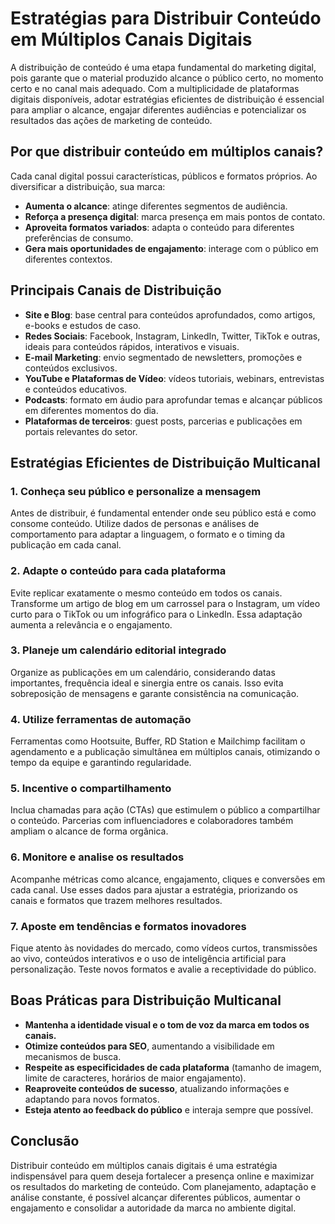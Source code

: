 
# Estratégias para Distribuir Conteúdo em Múltiplos Canais Digitais

A distribuição de conteúdo é uma etapa fundamental do marketing digital, pois garante que o material produzido alcance o público certo, no momento certo e no canal mais adequado. Com a multiplicidade de plataformas digitais disponíveis, adotar estratégias eficientes de distribuição é essencial para ampliar o alcance, engajar diferentes audiências e potencializar os resultados das ações de marketing de conteúdo.

## Por que distribuir conteúdo em múltiplos canais?

Cada canal digital possui características, públicos e formatos próprios. Ao diversificar a distribuição, sua marca:

- **Aumenta o alcance**: atinge diferentes segmentos de audiência.
- **Reforça a presença digital**: marca presença em mais pontos de contato.
- **Aproveita formatos variados**: adapta o conteúdo para diferentes preferências de consumo.
- **Gera mais oportunidades de engajamento**: interage com o público em diferentes contextos.

## Principais Canais de Distribuição

- **Site e Blog**: base central para conteúdos aprofundados, como artigos, e-books e estudos de caso.
- **Redes Sociais**: Facebook, Instagram, LinkedIn, Twitter, TikTok e outras, ideais para conteúdos rápidos, interativos e visuais.
- **E-mail Marketing**: envio segmentado de newsletters, promoções e conteúdos exclusivos.
- **YouTube e Plataformas de Vídeo**: vídeos tutoriais, webinars, entrevistas e conteúdos educativos.
- **Podcasts**: formato em áudio para aprofundar temas e alcançar públicos em diferentes momentos do dia.
- **Plataformas de terceiros**: guest posts, parcerias e publicações em portais relevantes do setor.

## Estratégias Eficientes de Distribuição Multicanal

### 1. Conheça seu público e personalize a mensagem

Antes de distribuir, é fundamental entender onde seu público está e como consome conteúdo. Utilize dados de personas e análises de comportamento para adaptar a linguagem, o formato e o timing da publicação em cada canal.

### 2. Adapte o conteúdo para cada plataforma

Evite replicar exatamente o mesmo conteúdo em todos os canais. Transforme um artigo de blog em um carrossel para o Instagram, um vídeo curto para o TikTok ou um infográfico para o LinkedIn. Essa adaptação aumenta a relevância e o engajamento.

### 3. Planeje um calendário editorial integrado

Organize as publicações em um calendário, considerando datas importantes, frequência ideal e sinergia entre os canais. Isso evita sobreposição de mensagens e garante consistência na comunicação.

### 4. Utilize ferramentas de automação

Ferramentas como Hootsuite, Buffer, RD Station e Mailchimp facilitam o agendamento e a publicação simultânea em múltiplos canais, otimizando o tempo da equipe e garantindo regularidade.

### 5. Incentive o compartilhamento

Inclua chamadas para ação (CTAs) que estimulem o público a compartilhar o conteúdo. Parcerias com influenciadores e colaboradores também ampliam o alcance de forma orgânica.

### 6. Monitore e analise os resultados

Acompanhe métricas como alcance, engajamento, cliques e conversões em cada canal. Use esses dados para ajustar a estratégia, priorizando os canais e formatos que trazem melhores resultados.

### 7. Aposte em tendências e formatos inovadores

Fique atento às novidades do mercado, como vídeos curtos, transmissões ao vivo, conteúdos interativos e o uso de inteligência artificial para personalização. Teste novos formatos e avalie a receptividade do público.

## Boas Práticas para Distribuição Multicanal

- **Mantenha a identidade visual e o tom de voz da marca em todos os canais.**
- **Otimize conteúdos para SEO**, aumentando a visibilidade em mecanismos de busca.
- **Respeite as especificidades de cada plataforma** (tamanho de imagem, limite de caracteres, horários de maior engajamento).
- **Reaproveite conteúdos de sucesso**, atualizando informações e adaptando para novos formatos.
- **Esteja atento ao feedback do público** e interaja sempre que possível.

## Conclusão

Distribuir conteúdo em múltiplos canais digitais é uma estratégia indispensável para quem deseja fortalecer a presença online e maximizar os resultados do marketing de conteúdo. Com planejamento, adaptação e análise constante, é possível alcançar diferentes públicos, aumentar o engajamento e consolidar a autoridade da marca no ambiente digital.

```